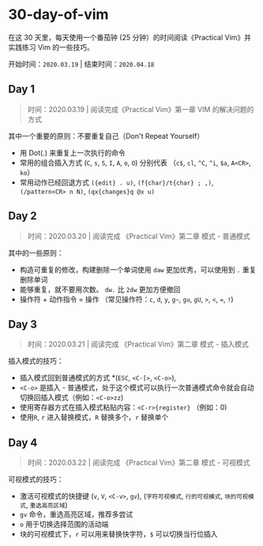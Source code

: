 # 30-day-of-vim


在这 30 天里，每天使用一个番茄钟 (25 分钟）的时间阅读《Practical Vim》并实践练习 Vim 的一些技巧。

开始时间：`2020.03.19` | 结束时间：`2020.04.18`

## Day 1

> 时间：2020.03.19 | 阅读完成《Practical Vim》第一章 VIM 的解决问题的方式

其中一个重要的原则：不要重复自己（Don't Repeat Yourself）

- 用 Dot(.) 来重复上一次执行的命令
- 常用的组合插入方式 (`C`, `s`, `S`, `I`, `A`, `o`, `O`) 分别代表 （`c$`, `cl`, `^C`, `^i`, `$a`, `A<CR>`, `ko`）
- 常用动作已经回退方式 `({edit} . u)`, `(f{char}/t{char} ; ,)`, `(/pattern<CR> n N)`, `(qx{changes}q @x u)`

## Day 2

> 时间：2020.03.20 | 阅读完成 《Practical Vim》第二章 模式 - 普通模式

其中的一些原则：

- 构造可重复的修改，构建删除一个单词使用 `daw` 更加优秀，可以使用到 `.` 重复删除单词
- 能够重复，就不要用次数。 `dw.` 比 `2dw` 更加方便撤回
- 操作符 + 动作指令 = 操作 （常见操作符：`c`, `d`, `y`, `g~`, `gu`, `gU`, `>`, `<`, `=`, `!`)

## Day 3

> 时间：2020.03.21 | 阅读完成 《Practical Vim》第二章 模式 - 插入模式

插入模式的技巧：

- 插入模式回到普通模式的方式 *(`ESC`, `<C-[>`, `<C-o>`),
- `<C-o>` 是插入 - 普通模式，处于这个模式可以执行一次普通模式命令就会自动切换回插入模式（例如：`<C-o>zz`)
- 使用寄存器方式在插入模式粘贴内容：`<C-r>{register}` （例如：<C-r>0)
- 使用`R`, `r` 进入替换模式，`R` 替换多个，`r` 替换单个

## Day 4

> 时间：2020.03.22 | 阅读完成 《Practical Vim》第二章 模式 - 可视模式

可视模式的技巧：

- 激活可视模式的快捷键 (`v`, `V`, `<C-v>`, `gv`), (`字符可视模式`, `行的可视模式`, `块的可视模式`, `重选高亮区域`)
- `gv` 命令，重选高亮区域，推荐多尝试
- `o` 用于切换选择范围的活动端
- 块的可视模式下，`r` 可以用来替换快字符，`$` 可以切换当行位插入
